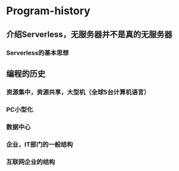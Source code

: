 # Program-history

## 介绍Serverless，无服务器并不是真的无服务器

   ### Serverless的基本思想

## 编程的历史

  ### 资源集中，资源共享，大型机（全球5台计算机语言）

  ### PC小型化

  ### 数据中心

  ### 企业，IT部门的一般结构

  ### 互联网企业的结构

